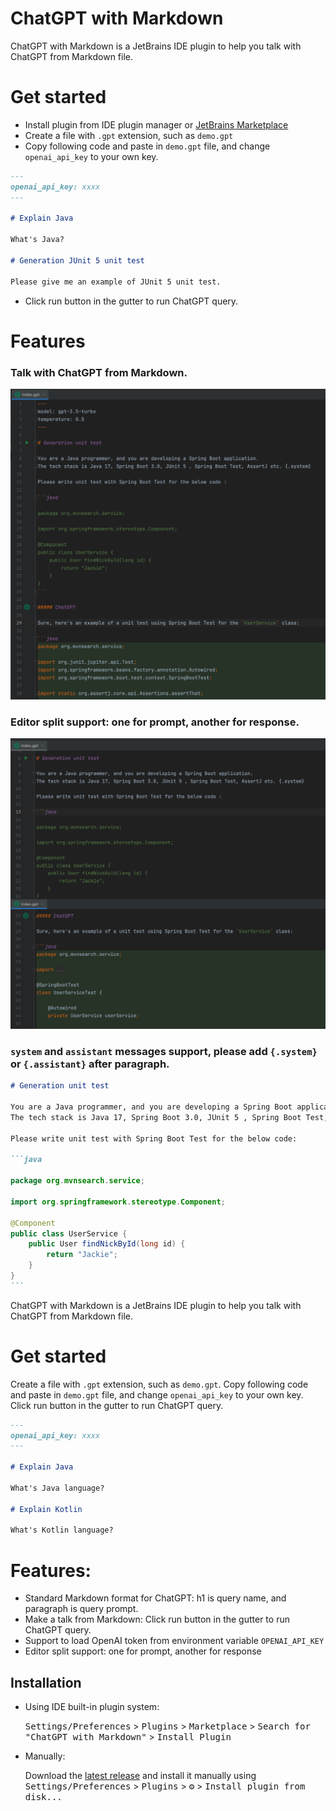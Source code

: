 ChatGPT with Markdown
======================

ChatGPT with Markdown is a JetBrains IDE plugin to help you talk with ChatGPT from Markdown file.

# Get started

* Install plugin from IDE plugin manager
  or [JetBrains Marketplace](https://plugins.jetbrains.com/plugin/21671-chatgpt-with-markdown)
* Create a file with `.gpt` extension, such as `demo.gpt`
* Copy following code and paste in `demo.gpt` file, and change `openai_api_key` to your own key.

~~~markdown
---
openai_api_key: xxxx
---

# Explain Java

What's Java?

# Generation JUnit 5 unit test

Please give me an example of JUnit 5 unit test.
~~~

* Click run button in the gutter to run ChatGPT query.

# Features

### Talk with ChatGPT from Markdown.

![ChatGPT Markdown File](docs/images/gpt-file.png)

### Editor split support: one for prompt, another for response.

![ChatGPT Markdown File](docs/images/gpt-file-split.png)

### `system` and `assistant` messages support, please add `{.system}` or `{.assistant}` after paragraph.

~~~markdown
# Generation unit test

You are a Java programmer, and you are developing a Spring Boot application.
The tech stack is Java 17, Spring Boot 3.0, JUnit 5 , Spring Boot Test, AssertJ etc. {.system}

Please write unit test with Spring Boot Test for the below code:

```java 
           
package org.mvnsearch.service;

import org.springframework.stereotype.Component;

@Component
public class UserService {
    public User findNickById(long id) {
        return "Jackie";
    }
}
``` 
~~~

<!-- Plugin description -->
ChatGPT with Markdown is a JetBrains IDE plugin to help you talk with ChatGPT from Markdown file.

# Get started

Create a file with `.gpt` extension, such as `demo.gpt`. Copy following code and paste in `demo.gpt` file,
and change `openai_api_key` to your own key. Click run button in the gutter to run ChatGPT query.

```markdown
---
openai_api_key: xxxx
---

# Explain Java

What's Java language?

# Explain Kotlin

What's Kotlin language?
```

# Features:

* Standard Markdown format for ChatGPT: h1 is query name, and paragraph is query prompt.
* Make a talk from Markdown: Click run button in the gutter to run ChatGPT query.
* Support to load OpenAI token from environment variable `OPENAI_API_KEY`
* Editor split support: one for prompt, another for response

<!-- Plugin description end -->

## Installation

- Using IDE built-in plugin system:

  <kbd>Settings/Preferences</kbd> > <kbd>Plugins</kbd> > <kbd>Marketplace</kbd> > <kbd>Search for "ChatGPT with Markdown"</kbd> >
  <kbd>Install Plugin</kbd>

- Manually:

  Download the [latest release](https://github.com/linux-china/markdown-chatgpt/releases/latest) and install it manually
  using
  <kbd>Settings/Preferences</kbd> > <kbd>Plugins</kbd> > <kbd>⚙️</kbd> > <kbd>Install plugin from disk...</kbd>
